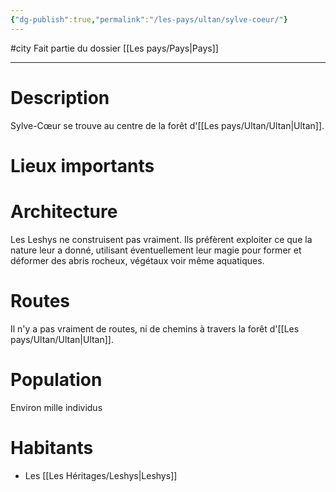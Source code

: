 ```yaml
---
{"dg-publish":true,"permalink":"/les-pays/ultan/sylve-coeur/"}
---
```


#city 
Fait partie du dossier [[Les pays/Pays\|Pays]]

-------

# Description
Sylve-Cœur se trouve au centre de la forêt d'[[Les pays/Ultan/Ultan\|Ultan]].
# Lieux importants

# Architecture
Les Leshys ne construisent pas vraiment. Ils préfèrent exploiter ce que la nature leur a donné, utilisant éventuellement leur magie pour former et déformer des abris rocheux, végétaux voir même aquatiques.
# Routes
Il n'y a pas vraiment de routes, ni de chemins à travers la forêt d'[[Les pays/Ultan/Ultan\|Ultan]].
# Population
Environ mille individus
# Habitants
- Les [[Les Héritages/Leshys\|Leshys]]
